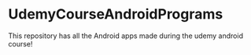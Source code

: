 # UdemyCourseAndroidPrograms
This repository has all the Android apps made during the udemy android course! 

